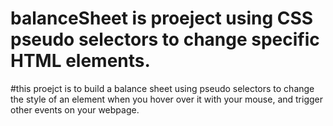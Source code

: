 # balanceSheet is proeject using CSS pseudo selectors to change specific HTML elements.

#this proejct is  to build a balance sheet using pseudo selectors to change the style of an element when you hover over it with your mouse, and trigger other events on your webpage.
